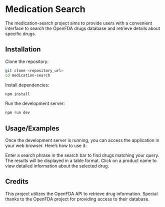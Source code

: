 
# Medication Search

The medication-search project aims to provide users with a convenient interface to search the OpenFDA drugs database and retrieve details about specific drugs.

## Installation

Clone the repository:

```bash
git clone <repository_url>
cd medication-search
```
Install dependencies:
```bash
npm install
```
Run the development server:
```bash
npm run dev
```
    
## Usage/Examples

Once the development server is running, you can access the application in your web browser. Here’s how to use it:

Enter a search phrase in the search bar to find drugs matching your query.
The results will be displayed in a table format.
Click on a product name to view detailed information about the selected drug.


## Credits
This project utilizes the OpenFDA API to retrieve drug information. Special thanks to the OpenFDA project for providing access to their database.
